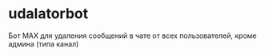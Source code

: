 # udalatorbot
Бот MAX для удаления сообщений в чате от всех пользователей, кроме админа (типа канал) 


